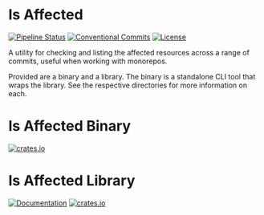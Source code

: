 # Is Affected
[![Pipeline Status](https://gitlab.com/DeveloperC/is_affected/badges/main/pipeline.svg)](https://gitlab.com/DeveloperC/is_affected/-/pipelines)
[![Conventional Commits](https://img.shields.io/badge/Conventional%20Commits-1.0.0-yellow.svg)](https://conventionalcommits.org)
[![License](https://img.shields.io/badge/License-AGPLv3-blue.svg)](https://www.gnu.org/licenses/agpl-3.0)


A utility for checking and listing the affected resources across a range of commits, useful when working with monorepos.

Provided are a binary and a library. The binary is a standalone CLI tool that wraps the library. See the respective directories for more information on each.


# Is Affected Binary
[![crates.io](https://img.shields.io/crates/v/is_affected)](https://crates.io/crates/is_affected)


# Is Affected Library
[![Documentation](https://docs.rs/is_affected_lib/badge.svg)](https://docs.rs/is_affected_lib)
[![crates.io](https://img.shields.io/crates/v/is_affected_lib)](https://crates.io/crates/is_affected_lib)
